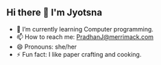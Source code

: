 ## Hi there 👋 I'm Jyotsna

- 🌱 I’m currently learning Computer programming.
- 📫 How to reach me: PradhanJ@merrimack.com
- 😄 Pronouns: she/her
- ⚡ Fun fact: I like paper crafting and cooking.

